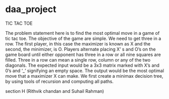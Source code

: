 # daa_project
TIC TAC TOE 

The problem statement here is to find the most optimal move in a game of tic tac toe. The objective of the game are simple. We need to get three in a row. The first player, in this case the maximizer is known as X and the second, the minimizer, is O. Players alternate placing X’ s and O’s on the game board until either opponent has three in a row or all nine squares are filled. Three in a row can mean a single row, column or any of the two diagonals.
The expected input would be a 3x3 matrix marked with X’s and 0’s and ‘_’ signifying an empty space.
The output would be the most optimal move that a maximizer X can make.
We first create a minimax decision tree, by using tools of recursion and computing all paths.

section H (Rithvik chandan and Suhail Rahman)
